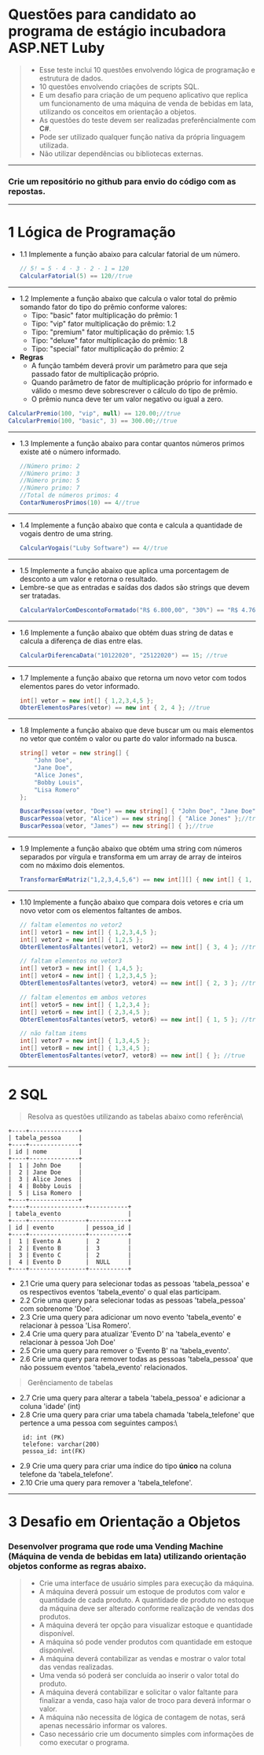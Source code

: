 # Questões para candidato ao programa de estágio incubadora ASP.NET Luby

> - Esse teste inclui 10 questões envolvendo lógica de programação e estrutura de dados.
> - 10 questões envolvendo criações de scripts SQL.
> - E um desafio para criação de um pequeno aplicativo que replica um funcionamento de uma máquina de venda de bebidas em lata, utilizando os conceitos em orientação a objetos.
> - As questões do teste devem ser realizadas preferêncialmente com **C#**.
> - Pode ser utilizado qualquer função nativa da própria linguagem utilizada. 
> - Não utilizar dependências ou bibliotecas externas.

-----
### Crie um repositório no github para envio do código com as repostas.
-----

# 1 Lógica de Programação

- 1.1 Implemente a função abaixo para calcular fatorial de um número.
    ```csharp
    // 5! = 5 · 4 · 3 · 2 · 1 = 120
    CalcularFatorial(5) == 120//true
    ```
-----
- 1.2 Implemente a função abaixo que calcula o valor total do prêmio somando fator do tipo do prêmio conforme valores:
    - Tipo: "basic" fator multiplicação do prêmio: 1
    - Tipo: "vip" fator multiplicação do prêmio: 1.2
    - Tipo: "premium" fator multiplicação do prêmio: 1.5
    - Tipo: "deluxe" fator multiplicação do prêmio: 1.8
    - Tipo: "special" fator multiplicação do prêmio: 2
- **Regras**
    - A função também deverá provir um parâmetro para que seja passado fator de multiplicação próprio.
    - Quando parâmetro de fator de multiplicação próprio for informado e válido o mesmo deve sobrescrever o cálculo do tipo de prêmio.
    - O prêmio nunca deve ter um valor negativo ou igual a zero.

```csharp
CalcularPremio(100, "vip", null) == 120.00;//true
CalcularPremio(100, "basic", 3) == 300.00;//true
``` 
-----
- 1.3 Implemente a função abaixo para contar quantos números primos existe até o número informado.
    ```csharp   
    //Número primo: 2
    //Número primo: 3
    //Número primo: 5
    //Número primo: 7
    //Total de números primos: 4
    ContarNumerosPrimos(10) == 4//true
    ```
-----
- 1.4 Implemente a função abaixo que conta e calcula a quantidade de vogais dentro de uma string.
    ```csharp
    CalcularVogais("Luby Software") == 4//true
    ``` 
-----
- 1.5 Implemente a função abaixo que aplica uma porcentagem de desconto a um valor e retorna o resultado. 
- Lembre-se que as entradas e saídas dos dados são strings que devem ser tratadas.
    ```csharp
    CalcularValorComDescontoFormatado("R$ 6.800,00", "30%") == "R$ 4.760,00"; //true 
    ```
-----
- 1.6 Implemente a função abaixo que obtém duas string de datas e calcula a diferença de dias entre elas.
    ```csharp
    CalcularDiferencaData("10122020", "25122020") == 15; //true 
    ```
-----
- 1.7 Implemente a função abaixo que retorna um novo vetor com todos elementos pares do vetor informado.
    ```csharp
    int[] vetor = new int[] { 1,2,3,4,5 };
    ObterElementosPares(vetor) == new int { 2, 4 }; //true 
    ```
-----
- 1.8 Implemente a função abaixo que deve buscar um ou mais elementos no vetor que contém o valor ou parte do valor informado na busca.
    ```csharp
    string[] vetor = new string[] {
        "John Doe",
        "Jane Doe",
        "Alice Jones",
        "Bobby Louis",
        "Lisa Romero"
    };

    BuscarPessoa(vetor, "Doe") == new string[] { "John Doe", "Jane Doe" };//true
    BuscarPessoa(vetor, "Alice") == new string[] { "Alice Jones" };//true
    BuscarPessoa(vetor, "James") == new string[] { };//true
    ```
-----
- 1.9 Implemente a função abaixo que obtém uma string com números separados por vírgula e transforma em um array de array de inteiros com no máximo dois elementos.
    ```csharp
    TransformarEmMatriz("1,2,3,4,5,6") == new int[][] { new int[] { 1, 2 }, new int[] { 3, 4 }, new int[] { 5, 6 } }; //true 
    ```
-----

- 1.10 Implemente a função abaixo que compara dois vetores e cria um novo vetor com os elementos faltantes de ambos.
    ```csharp
    // faltam elementos no vetor2
    int[] vetor1 = new int[] { 1,2,3,4,5 };
    int[] vetor2 = new int[] { 1,2,5 };
    ObterElementosFaltantes(vetor1, vetor2) == new int[] { 3, 4 }; //true 

    // faltam elementos no vetor3
    int[] vetor3 = new int[] { 1,4,5 };
    int[] vetor4 = new int[] { 1,2,3,4,5 };
    ObterElementosFaltantes(vetor3, vetor4) == new int[] { 2, 3 }; //true
  
    // faltam elementos em ambos vetores
    int[] vetor5 = new int[] { 1,2,3,4 };
    int[] vetor6 = new int[] { 2,3,4,5 };
    ObterElementosFaltantes(vetor5, vetor6) == new int[] { 1, 5 }; //true

    // não faltam items
    int[] vetor7 = new int[] { 1,3,4,5 };
    int[] vetor8 = new int[] { 1,3,4,5 };
    ObterElementosFaltantes(vetor7, vetor8) == new int[] { }; //true
    ```
-----

# 2 SQL

> Resolva as questões utilizando as tabelas abaixo como referência\

```shell
+----+--------------+
| tabela_pessoa     |
+----+--------------+
| id | nome         |
+----+--------------+
|  1 | John Doe     |
|  2 | Jane Doe     |
|  3 | Alice Jones  |
|  4 | Bobby Louis  |
|  5 | Lisa Romero  |
+----+--------------+
+----+----------------+-----------+
| tabela_evento                   |
+----+----------------+-----------+
| id | evento         | pessoa_id |
+----+----------------+-----------+
|  1 | Evento A       |  2        |
|  2 | Evento B       |  3        |
|  3 | Evento C       |  2        |
|  4 | Evento D       |  NULL     |
+----+----------------+-----------+
```

- 2.1 Crie uma query para selecionar todas as pessoas 'tabela_pessoa' e os respectivos eventos 'tabela_evento' o qual elas participam.
- 2.2 Crie uma query para selecionar todas as pessoas 'tabela_pessoa' com sobrenome 'Doe'.
- 2.3 Crie uma query para adicionar um novo evento 'tabela_evento' e relacionar à pessoa 'Lisa Romero'.
- 2.4 Crie uma query para atualizar 'Evento D' na 'tabela_evento' e relacionar à pessoa 'Joh Doe' 
- 2.5 Crie uma query para remover o 'Evento B' na 'tabela_evento'.
- 2.6 Crie uma query para remover todas as pessoas 'tabela_pessoa' que não possuem eventos 'tabela_evento' relacionados.
  
> Gerênciamento de tabelas

- 2.7 Crie uma query para alterar a tabela 'tabela_pessoa' e adicionar a coluna 'idade' (int)
- 2.8 Crie uma query para criar uma tabela chamada 'tabela_telefone' que pertence a uma pessoa com seguintes campos:\ 
```shell
    id: int (PK)
    telefone: varchar(200)
    pessoa_id: int(FK)
```
- 2.9 Crie uma query para criar uma índice do tipo **único** na coluna telefone da 'tabela_telefone'.
- 2.10 Crie uma query para remover a 'tabela_telefone'.

-----


# 3 Desafio em Orientação a Objetos

### Desenvolver programa que rode uma **Vending Machine (Máquina de venda de bebidas em lata)** utilizando orientação objetos conforme as regras abaixo.
> - Crie uma interface de usuário simples para execução da máquina.
> - A máquina deverá possuir um estoque de produtos com valor e quantidade de cada produto. 
>   A quantidade de produto no estoque da máquina deve ser alterado conforme realização de vendas dos produtos.
> - A máquina deverá ter opção para visualizar estoque e quantidade disponível.
> - A máquina só pode vender produtos com quantidade em estoque disponível.
> - A máquina deverá contabilizar as vendas e mostrar o valor total das vendas realizadas.
> - Uma venda só poderá ser concluída ao inserir o valor total do produto.
> - A máquina deverá contabilizar e solicitar o valor faltante para finalizar a venda, caso haja valor de troco para deverá informar o valor.
> - A máquina não necessita de lógica de contagem de notas, será apenas necessário informar os valores.
> - Caso necessário crie um documento simples com informações de como executar o programa.
